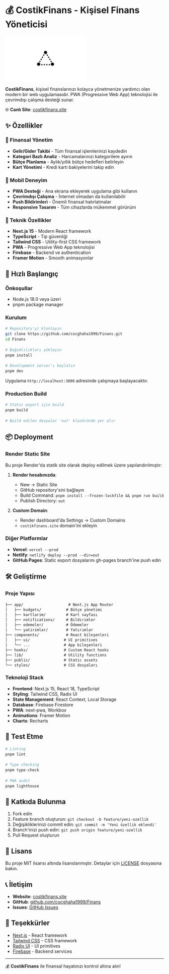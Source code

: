 # 💰 CostikFinans - Kişisel Finans Yöneticisi

![CostikFinans Logo](public/placeholder-logo.png)

**CostikFinans**, kişisel finanslarınızı kolayca yönetmenize yardımcı olan modern bir web uygulamasıdır. PWA (Progressive Web App) teknolojisi ile çevrimdışı çalışma desteği sunar.

🌐 **Canlı Site**: [costikfinans.site](https://costikfinans.site)

## ✨ Özellikler

### 💸 Finansal Yönetim
- **Gelir/Gider Takibi** - Tüm finansal işlemlerinizi kaydedin
- **Kategori Bazlı Analiz** - Harcamalarınızı kategorilere ayırın
- **Bütçe Planlama** - Aylık/yıllık bütçe hedefleri belirleyin
- **Kart Yönetimi** - Kredi kartı bakiyelerini takip edin

### 📱 Mobil Deneyim
- **PWA Desteği** - Ana ekrana ekleyerek uygulama gibi kullanın
- **Çevrimdışı Çalışma** - İnternet olmadan da kullanılabilir
- **Push Bildirimleri** - Önemli finansal hatırlatmalar
- **Responsive Tasarım** - Tüm cihazlarda mükemmel görünüm

### 🔧 Teknik Özellikler
- **Next.js 15** - Modern React framework
- **TypeScript** - Tip güvenliği
- **Tailwind CSS** - Utility-first CSS framework
- **PWA** - Progressive Web App teknolojisi
- **Firebase** - Backend ve authentication
- **Framer Motion** - Smooth animasyonlar

## 🚀 Hızlı Başlangıç

### Önkoşullar
- Node.js 18.0 veya üzeri
- pnpm package manager

### Kurulum
```bash
# Repository'yi klonlayın
git clone https://github.com/cocghaha1999/Finans.git
cd Finans

# Bağımlılıkları yükleyin
pnpm install

# Development server'ı başlatın
pnpm dev
```

Uygulama `http://localhost:3000` adresinde çalışmaya başlayacaktır.

### Production Build
```bash
# Static export için build
pnpm build

# Build edilen dosyalar 'out' klasöründe yer alır
```

## 📦 Deployment

### Render Static Site
Bu proje Render'da statik site olarak deploy edilmek üzere yapılandırılmıştır:

1. **Render hesabınızda**:
   - New → Static Site
   - GitHub repository'sini bağlayın
   - Build Command: `pnpm install --frozen-lockfile && pnpm run build`
   - Publish Directory: `out`

2. **Custom Domain**:
   - Render dashboard'da Settings → Custom Domains
   - `costikfinans.site` domain'ini ekleyin

### Diğer Platformlar
- **Vercel**: `vercel --prod`
- **Netlify**: `netlify deploy --prod --dir=out`
- **GitHub Pages**: Static export dosyalarını gh-pages branch'ine push edin

## 🛠️ Geliştirme

### Proje Yapısı
```
├── app/                    # Next.js App Router
│   ├── budgets/           # Bütçe yönetimi
│   ├── kartlarim/         # Kart sayfası
│   ├── notifications/     # Bildirimler
│   ├── odemeler/          # Ödemeler
│   └── yatirimlar/        # Yatırımlar
├── components/            # React bileşenleri
│   ├── ui/               # UI primitives
│   └── ...               # App bileşenleri
├── hooks/                # Custom React hooks
├── lib/                  # Utility functions
├── public/               # Static assets
└── styles/               # CSS dosyaları
```

### Teknoloji Stack
- **Frontend**: Next.js 15, React 18, TypeScript
- **Styling**: Tailwind CSS, Radix UI
- **State Management**: React Context, Local Storage
- **Database**: Firebase Firestore
- **PWA**: next-pwa, Workbox
- **Animations**: Framer Motion
- **Charts**: Recharts

## 🧪 Test Etme

```bash
# Linting
pnpm lint

# Type checking
pnpm type-check

# PWA audit
pnpm lighthouse
```

## 🤝 Katkıda Bulunma

1. Fork edin
2. Feature branch oluşturun: `git checkout -b feature/yeni-ozellik`
3. Değişikliklerinizi commit edin: `git commit -m 'Yeni özellik eklendi'`
4. Branch'inizi push edin: `git push origin feature/yeni-ozellik`
5. Pull Request oluşturun

## 📄 Lisans

Bu proje MIT lisansı altında lisanslanmıştır. Detaylar için [LICENSE](LICENSE) dosyasına bakın.

## 📞 İletişim

- **Website**: [costikfinans.site](https://costikfinans.site)
- **GitHub**: [github.com/cocghaha1999/Finans](https://github.com/cocghaha1999/Finans)
- **Issues**: [GitHub Issues](https://github.com/cocghaha1999/Finans/issues)

## 🙏 Teşekkürler

- [Next.js](https://nextjs.org/) - React framework
- [Tailwind CSS](https://tailwindcss.com/) - CSS framework
- [Radix UI](https://www.radix-ui.com/) - UI primitives
- [Firebase](https://firebase.google.com/) - Backend services

---

💰 **CostikFinans** ile finansal hayatınızı kontrol altına alın!
